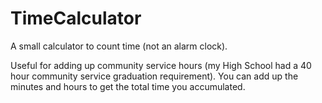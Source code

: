 # TimeCalculator
A small calculator to count time (not an alarm clock).

Useful for adding up community service hours (my High School had a 40 hour community service graduation requirement). You can add up the minutes and hours to get the total time you accumulated.
